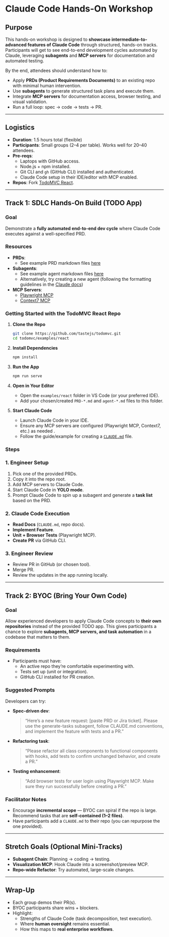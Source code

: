 # Claude Code Hands-On Workshop

## Purpose

This hands-on workshop is designed to **showcase intermediate-to-advanced features of Claude Code** through structured, hands-on tracks. Participants will get to see end-to-end development cycles automated by Claude, leveraging **subagents** and **MCP servers** for documentation and automated testing.

By the end, attendees should understand how to:

- Apply **PRDs (Product Requirements Documents)** to an existing repo with minimal human intervention.
- Use **subagents** to generate structured task plans and execute them.
- Integrate **MCP servers** for documentation access, browser testing, and visual validation.
- Run a full loop: spec → code → tests → PR.

---

## Logistics

- **Duration**: 1.5 hours total (flexible)
- **Participants**: Small groups (2–4 per table). Works well for 20–40 attendees.
- **Pre-reqs**:
    - Laptops with GitHub access.
    - Node.js + npm installed.
    - Git CLI and `gh` (GitHub CLI) installed and authenticated.
    - Claude Code setup in their IDE/editor with MCP enabled.
- **Repos**: Fork [TodoMVC React](https://github.com/tastejs/todomvc/tree/gh-pages/examples/react).

---

## Track 1: SDLC Hands-On Build (TODO App)

### Goal

Demonstrate a **fully automated end-to-end dev cycle** where Claude Code executes against a well-specified PRD.

### Resources

- **PRDs**: 
    - See example PRD markdown files [here](https://github.com/TribeAI/cox-claude-code-workshop/tree/main/examples/PRDs)
- **Subagents**:
    - See example agent markdown files [here](https://github.com/TribeAI/cox-claude-code-workshop/tree/main/examples/agents)
    - Alternatively, try creating a new agent (following the formatting guidelines in the [Claude docs](https://docs.claude.com/en/docs/claude-code/sub-agents#file-format))
- **MCP Servers**:
    - [Playwright MCP](https://github.com/microsoft/playwright-mcp?tab=readme-ov-file#getting-started)
    - [Context7 MCP](https://github.com/upstash/context7?tab=readme-ov-file#%EF%B8%8F-installation)

### Getting Started with the TodoMVC React Repo

1. **Clone the Repo**
    
    ```bash
    git clone https://github.com/tastejs/todomvc.git
    cd todomvc/examples/react
    ```
    
2. **Install Dependencies**
    
    ```bash
    npm install
    ```
    
3. **Run the App**
    
    ```bash
    npm run serve
    ```
    
4. **Open in Your Editor**
    - Open the `examples/react` folder in VS Code (or your preferred IDE).
    - Add your chosen/created `PRD-*.md` and `agent-*.md` files to this folder.
5. **Start Claude Code**
    - Launch Claude Code in your IDE.
    - Ensure any MCP servers are configured (Playwright MCP, Context7, etc.) as needed .
    - Follow the guide/example for creating a [`CLAUDE.md`](http://CLAUDE.md) file.

### Steps

### 1. Engineer Setup

1. Pick one of the provided PRDs.
2. Copy it into the repo root.
3. Add MCP servers to Claude Code.
4. Start Claude Code in **YOLO mode**.
5. Prompt Claude Code to spin up a subagent and generate a **task list** based on the PRD.

### 2. Claude Code Execution

- **Read Docs** (`CLAUDE.md`, repo docs).
- **Implement Feature**.
- **Unit + Browser Tests** (Playwright MCP).
- **Create PR** via GitHub CLI.

### 3. Engineer Review

- Review PR in GitHub (or chosen tool).
- Merge PR.
- Review the updates in the app running locally.

---

## Track 2: BYOC (Bring Your Own Code)

### Goal

Allow experienced developers to apply Claude Code concepts to **their own repositories** instead of the provided TODO app. This gives participants a chance to explore **subagents, MCP servers, and task automation** in a codebase that matters to them.

### Requirements

- Participants must have:
    - An active repo they’re comfortable experimenting with.
    - Tests set up (unit or integration).
    - GitHub CLI installed for PR creation.

### Suggested Prompts

Developers can try:

- **Spec-driven dev**:
    
    > “Here’s a new feature request: [paste PRD or Jira ticket]. Please use the generate-tasks subagent, follow CLAUDE.md conventions, and implement the feature with tests and a PR.”
    > 
- **Refactoring task**:
    
    > “Please refactor all class components to functional components with hooks, add tests to confirm unchanged behavior, and create a PR.”
    > 
- **Testing enhancement**:
    
    > “Add browser tests for user login using Playwright MCP. Make sure they run successfully before creating a PR.”
    > 

### Facilitator Notes

- Encourage **incremental scope** — BYOC can spiral if the repo is large. Recommend tasks that are **self-contained (1–2 files)**.
- Have participants add a `CLAUDE.md` to their repo (you can repurpose the one provided).

---

## Stretch Goals (Optional Mini-Tracks)

- **Subagent Chain**: Planning → coding → testing.
- **Visualization MCP**: Hook Claude into a screenshot/preview MCP.
- **Repo-wide Refactor**: Try automated, large-scale changes.

---

## Wrap-Up

- Each group demos their PR(s).
- BYOC participants share wins + blockers.
- Highlight:
    - Strengths of Claude Code (task decomposition, test execution).
    - Where **human oversight** remains essential.
    - How this maps to **real enterprise workflows**.